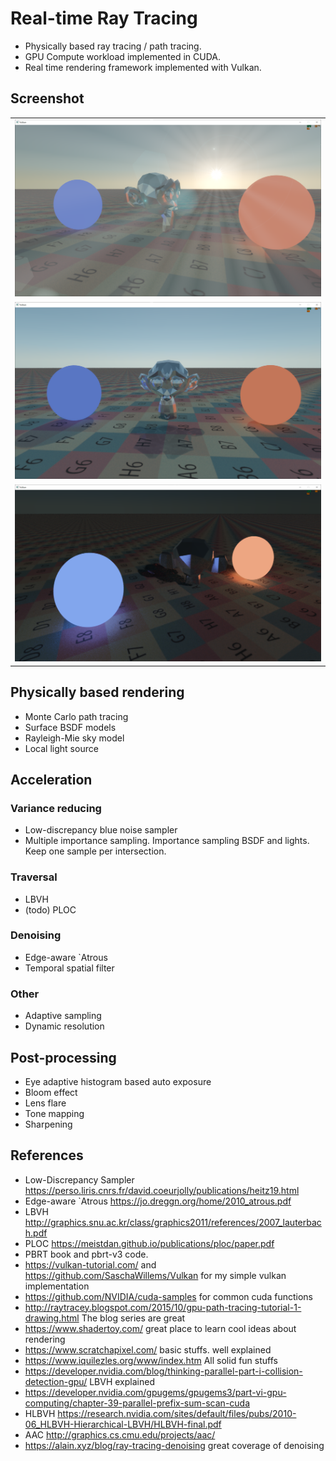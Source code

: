 # Real-time Ray Tracing
- Physically based ray tracing / path tracing.
- GPU Compute workload implemented in CUDA.
- Real time rendering framework implemented with Vulkan.

## Screenshot
<table> <tr>
    <td> <img src="screenshot/screenShot1-11-21-2020.png" alt="Drawing" style="width: 600px;"/> </td>
</tr> <tr>
    <td> <img src="screenshot/screenShot2-11-21-2020.png" alt="Drawing" style="width: 600px;"/> </td>
</tr> <tr>
    <td> <img src="screenshot/screenShot3-11-21-2020.png" alt="Drawing" style="width: 600px;"/> </td>
</tr> </table>

## Physically based rendering
- Monte Carlo path tracing
- Surface BSDF models
- Rayleigh-Mie sky model
- Local light source

## Acceleration
### Variance reducing
- Low-discrepancy blue noise sampler
- Multiple importance sampling. Importance sampling BSDF and lights. Keep one sample per intersection.

### Traversal
- LBVH
- (todo) PLOC

### Denoising
- Edge-aware `Atrous
- Temporal spatial filter

### Other
- Adaptive sampling
- Dynamic resolution

## Post-processing
- Eye adaptive histogram based auto exposure
- Bloom effect
- Lens flare
- Tone mapping
- Sharpening

## References
- Low-Discrepancy Sampler https://perso.liris.cnrs.fr/david.coeurjolly/publications/heitz19.html
- Edge-aware `Atrous https://jo.dreggn.org/home/2010_atrous.pdf
- LBVH http://graphics.snu.ac.kr/class/graphics2011/references/2007_lauterbach.pdf
- PLOC https://meistdan.github.io/publications/ploc/paper.pdf
- PBRT book and pbrt-v3 code.
- https://vulkan-tutorial.com/ and https://github.com/SaschaWillems/Vulkan for my simple vulkan implementation
- https://github.com/NVIDIA/cuda-samples for common cuda functions
- http://raytracey.blogspot.com/2015/10/gpu-path-tracing-tutorial-1-drawing.html The blog series are great
- https://www.shadertoy.com/ great place to learn cool ideas about rendering
- https://www.scratchapixel.com/ basic stuffs. well explained
- https://www.iquilezles.org/www/index.htm All solid fun stuffs
- https://developer.nvidia.com/blog/thinking-parallel-part-i-collision-detection-gpu/ LBVH explained
- https://developer.nvidia.com/gpugems/gpugems3/part-vi-gpu-computing/chapter-39-parallel-prefix-sum-scan-cuda
- HLBVH https://research.nvidia.com/sites/default/files/pubs/2010-06_HLBVH-Hierarchical-LBVH/HLBVH-final.pdf
- AAC http://graphics.cs.cmu.edu/projects/aac/
- https://alain.xyz/blog/ray-tracing-denoising great coverage of denoising